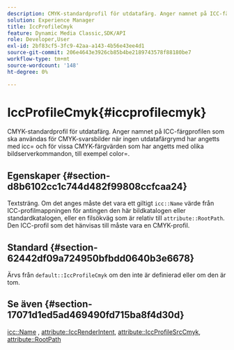 ```yaml
---
description: CMYK-standardprofil för utdatafärg. Anger namnet på ICC-färgprofilen som ska användas för CMYK-svarsbilder när ingen utdatafärgrymd har angetts med icc= och för vissa CMYK-färgvärden som har angetts med olika bildserverkommandon, till exempel color=.
solution: Experience Manager
title: IccProfileCmyk
feature: Dynamic Media Classic,SDK/API
role: Developer,User
exl-id: 2bf83cf5-3fc9-42aa-a143-4b56e43ee4d1
source-git-commit: 206e4643e3926cb85b4be2189743578f88180be7
workflow-type: tm+mt
source-wordcount: '148'
ht-degree: 0%

---
```


# IccProfileCmyk{#iccprofilecmyk}

CMYK-standardprofil för utdatafärg. Anger namnet på ICC-färgprofilen som ska användas för CMYK-svarsbilder när ingen utdatafärgrymd har angetts med icc= och för vissa CMYK-färgvärden som har angetts med olika bildserverkommandon, till exempel color=.

## Egenskaper {#section-d8b6102cc1c744d482f99808ccfcaa24}

Textsträng. Om det anges måste det vara ett giltigt `icc::Name` värde från ICC-profilmappningen för antingen den här bildkatalogen eller standardkatalogen, eller en filsökväg som är relativ till `attribute::RootPath`. Den ICC-profil som det hänvisas till måste vara en CMYK-profil.

## Standard {#section-62442df09a724950bfbdd0640b3e6678}

Ärvs från `default::IccProfileCmyk` om den inte är definierad eller om den är tom.

## Se även {#section-17071d1ed5ad469490fd715ba8f4d30d}

[icc::Name](../../../../../is-api/image-catalog/image-serving-api-ref/c-image-catalog-reference/c-icc-profile-map-reference/r-name-icc.md#reference-9e7d3c8e35434981a3dfac66b8946cbe) , [attribute::IccRenderIntent](../../../../../is-api/image-catalog/image-serving-api-ref/c-image-catalog-reference/c-attributes-reference/r-iccrenderintent.md#reference-012f207f28bd4406a5368d23ed95a51f), [attribute::IccProfileSrcCmyk](../../../../../is-api/image-catalog/image-serving-api-ref/c-image-catalog-reference/c-attributes-reference/r-iccprofilesrccmyk.md#reference-b57196dfe5db41fe88bd0828ed4ec728), [attribute::RootPath](../../../../../is-api/image-catalog/image-serving-api-ref/c-image-catalog-reference/c-attributes-reference/r-rootpath.md#reference-17d57e5967be403b8408fa7214017494)
